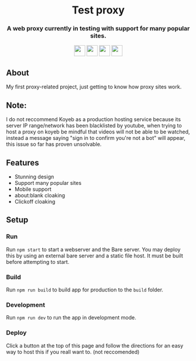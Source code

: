 <div align="center">
<h1>Test proxy</h1>
<h3>A web proxy currently in testing with support for many popular sites.</h3>
</div>

<p align="center">
<a href="https://repl.it/github/cognetwork-dev/Galaxy"><img height="30px" src="https://raw.githubusercontent.com/FogNetwork/Tsunami/main/deploy/replit2.svg"><img></a>
<a href="https://glitch.com/edit/#!/import/github/cognetwork-dev/Galaxy"><img height="30px" src="https://raw.githubusercontent.com/FogNetwork/Tsunami/main/deploy/glitch2.svg"><img></a>
<a href="https://railway.app/new/template?template=https://github.com/cognetwork-dev/Galaxy"><img height="30px" src="https://raw.githubusercontent.com/FogNetwork/Tsunami/main/deploy/railway2.svg"><img></a>
<a href="https://app.koyeb.com/deploy?type=git&repository=github.com/cognetwork-dev/Galaxy&branch=main&name=Galaxy"><img height="30px" src="https://raw.githubusercontent.com/FogNetwork/Tsunami/main/deploy/koyeb2.svg"><img></a>
</p>

## About
My first proxy-related project, just getting to know how proxy sites work.

## Note:
I do not reccommend Koyeb as a production hosting service because its server IP range/network has been blacklisted by youtube, when trying to host a proxy on koyeb be mindful that videos will not be able to be watched, instead a message saying "sign in to confirm you're not a bot" will appear, this issue so far has proven unsolvable.

## Features
- Stunning design
- Support many popular sites
- Mobile support
- about:blank cloaking
- Clickoff cloaking

## Setup
### Run
Run `npm start` to start a webserver and the Bare server. You may deploy this by using an external bare server and a static file host. It must be built before attempting to start.

### Build
Run `npm run build` to build app for production to the `build` folder.

### Development
Run `npm run dev` to run the app in development mode.

### Deploy
Click a button at the top of this page and follow the directions for an easy way to host this if you reall want to. (not reccomended)
